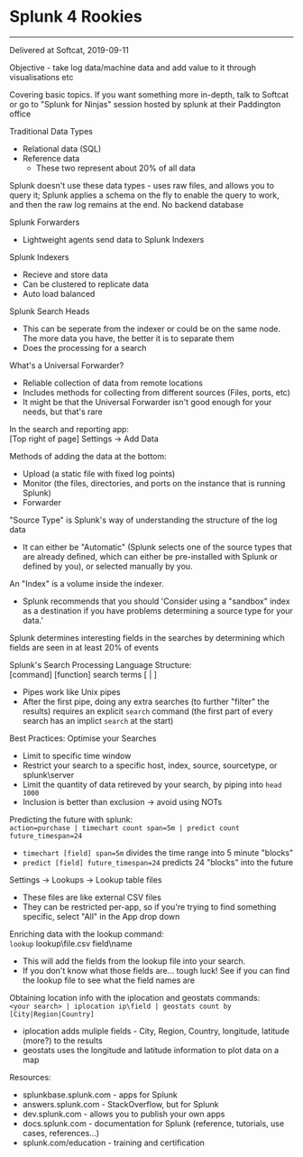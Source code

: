 # Splunk 4 Rookies
----------
Delivered at Softcat, 2019-09-11 

Objective - take log data/machine data and add value to it through visualisations etc

Covering basic topics. If you want something more in-depth, talk to Softcat or go to "Splunk for
Ninjas" session hosted by splunk at their Paddington office

Traditional Data Types
- Relational data (SQL)
- Reference data
  - These two represent about 20% of all data

Splunk doesn't use these data types - uses raw files, and allows you to query it; Splunk applies a
schema on the fly to enable the query to work, and then the raw log remains at the end. No backend
database

Splunk Forwarders
- Lightweight agents send data to Splunk Indexers

Splunk Indexers
- Recieve and store data
- Can be clustered to replicate  data
- Auto load balanced

Splunk Search Heads
- This can be seperate from the indexer or could be on the same node. The more data you have, the
  better it is to separate them
- Does the processing for a search

What's a Universal Forwarder?
- Reliable collection of data from remote locations
- Includes methods for collecting from different sources (Files, ports, etc)
- It might be that the Universal Forwarder isn't good enough for your needs, but that's rare

In the search and reporting app:  
[Top right of page] Settings -> Add Data 

Methods of adding the data at the bottom:
- Upload (a static file with fixed log points)
- Monitor (the files, directories, and ports on the instance that is running Splunk)
- Forwarder

"Source Type" is Splunk's way of understanding the structure of the log data
- It can either be "Automatic" (Splunk selects one of the source types that are already defined,
  which can either be pre-installed with Splunk or defined by you), or selected manually by you.

An "Index" is a volume inside the indexer.
- Splunk recommends that you should 'Consider using a "sandbox" index as a destination if you
  have problems determining a source type for your data.'

Splunk determines interesting fields in the searches by determining which fields are seen in at
least 20% of events

Splunk's Search Processing Language Structure:  
[command] [function] search terms [ | ]
  - Pipes work like Unix pipes
  - After the first pipe, doing any extra searches (to further "filter" the results) requires an
    explicit `search` command (the first part of every search has an implict `search` at the
    start)

Best Practices: Optimise your Searches
- Limit to specific time window
- Restrict your search to a specific host, index, source, sourcetype, or splunk\server
- Limit the quantity of data retireved by your search, by piping into `head 1000`
- Inclusion is better than exclusion -> avoid using NOTs

Predicting the future with splunk:  
`action=purchase | timechart count span=5m | predict count future_timespan=24`
  - `timechart [field] span=5m` divides the time range into 5 minute "blocks"
  - `predict [field] future_timespan=24` predicts 24 "blocks" into the future

Settings -> Lookups -> Lookup table files
  - These files are like external CSV files
  - They can be restricted per-app, so if you're trying to find something specific, select "All"
    in the App drop down

Enriching data with the lookup command:  
`lookup` lookup\file.csv field\name
  - This will add the fields from the lookup file into your search.
  - If you don't know what those fields are... tough luck! See if you can find the lookup file
    to see what the field names are

Obtaining location info with the iplocation and geostats commands:  
`<your search> | iplocation ip\field | geostats count by [City|Region|Country]`
  - iplocation adds muliple fields - City, Region, Country, longitude, latitude (more?) to the
    results
  - geostats uses the longitude and latitude information to plot data on a map

Resources:
- splunkbase.splunk.com - apps for Splunk
- answers.splunk.com - StackOverflow, but for Splunk
- dev.splunk.com - allows you to publish your own apps
- docs.splunk.com - documentation for Splunk (reference, tutorials, use cases, references...)
- splunk.com/education - training and certification

